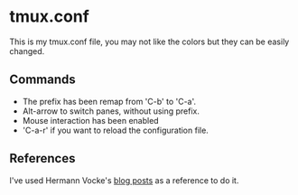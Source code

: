 # tmux.conf
This is my tmux.conf file, you may not like the colors but they can be easily changed.


## Commands
- The prefix has been remap from 'C-b' to 'C-a'.
- Alt-arrow to switch panes, without using prefix.
- Mouse interaction has been enabled
- 'C-a-r' if you want to reload the configuration file.

## References
I've used Hermann Vocke's [blog posts](http://www.hamvocke.com/blog/a-guide-to-customizing-your-tmux-conf/) as a reference to do it.
